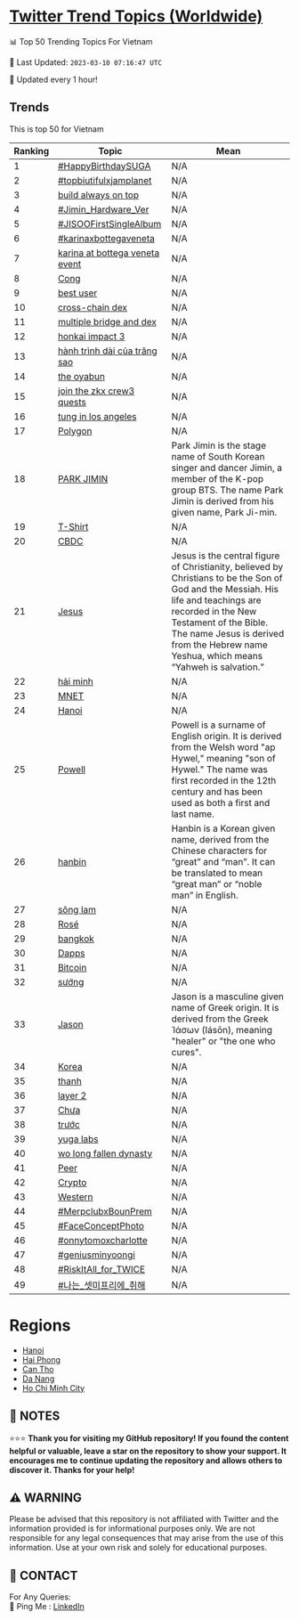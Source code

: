 [Twitter Trend Topics (Worldwide)](https://github.com/ErcinDedeoglu/Twitter-Trend-Topics)
==========


📊 Top 50 Trending Topics For Vietnam

📆 Last Updated: `2023-03-10 07:16:47 UTC`

🔧 Updated every 1 hour!


## Trends

This is top 50 for Vietnam

| Ranking | Topic | Mean |
| ------- | ------------ | ------------ |
| 1 | [#HappyBirthdaySUGA](http://twitter.com/search?q=%23HappyBirthdaySUGA) | N/A |
| 2 | [#topbiutifulxjamplanet](http://twitter.com/search?q=%23topbiutifulxjamplanet) | N/A |
| 3 | [build always on top](http://twitter.com/search?q=build+always+on+top) | N/A |
| 4 | [#Jimin_Hardware_Ver](http://twitter.com/search?q=%23Jimin_Hardware_Ver) | N/A |
| 5 | [#JISOOFirstSingleAlbum](http://twitter.com/search?q=%23JISOOFirstSingleAlbum) | N/A |
| 6 | [#karinaxbottegaveneta](http://twitter.com/search?q=%23karinaxbottegaveneta) | N/A |
| 7 | [karina at bottega veneta event](http://twitter.com/search?q=karina+at+bottega+veneta+event) | N/A |
| 8 | [Cong](http://twitter.com/search?q=Cong) | N/A |
| 9 | [best user](http://twitter.com/search?q=best+user) | N/A |
| 10 | [cross-chain dex](http://twitter.com/search?q=cross-chain+dex) | N/A |
| 11 | [multiple bridge and dex](http://twitter.com/search?q=multiple+bridge+and+dex) | N/A |
| 12 | [honkai impact 3](http://twitter.com/search?q=honkai+impact+3) | N/A |
| 13 | [hành trình dài của trăng sao](http://twitter.com/search?q=h%c3%a0nh+tr%c3%acnh+d%c3%a0i+c%e1%bb%a7a+tr%c4%83ng+sao) | N/A |
| 14 | [the oyabun](http://twitter.com/search?q=the+oyabun) | N/A |
| 15 | [join the zkx crew3 quests](http://twitter.com/search?q=join+the+zkx+crew3+quests) | N/A |
| 16 | [tung in los angeles](http://twitter.com/search?q=tung+in+los+angeles) | N/A |
| 17 | [Polygon](http://twitter.com/search?q=Polygon) | N/A |
| 18 | [PARK JIMIN](http://twitter.com/search?q=PARK+JIMIN) | Park Jimin is the stage name of South Korean singer and dancer Jimin, a member of the K-pop group BTS. The name Park Jimin is derived from his given name, Park Ji-min. |
| 19 | [T-Shirt](http://twitter.com/search?q=T-Shirt) | N/A |
| 20 | [CBDC](http://twitter.com/search?q=CBDC) | N/A |
| 21 | [Jesus](http://twitter.com/search?q=Jesus) | Jesus is the central figure of Christianity, believed by Christians to be the Son of God and the Messiah. His life and teachings are recorded in the New Testament of the Bible. The name Jesus is derived from the Hebrew name Yeshua, which means “Yahweh is salvation.” |
| 22 | [hải minh](http://twitter.com/search?q=h%e1%ba%a3i+minh) | N/A |
| 23 | [MNET](http://twitter.com/search?q=MNET) | N/A |
| 24 | [Hanoi](http://twitter.com/search?q=Hanoi) | N/A |
| 25 | [Powell](http://twitter.com/search?q=Powell) | Powell is a surname of English origin. It is derived from the Welsh word "ap Hywel," meaning "son of Hywel." The name was first recorded in the 12th century and has been used as both a first and last name. |
| 26 | [hanbin](http://twitter.com/search?q=hanbin) | Hanbin is a Korean given name, derived from the Chinese characters for “great” and “man”. It can be translated to mean “great man” or “noble man” in English. |
| 27 | [sông lam](http://twitter.com/search?q=s%c3%b4ng+lam) | N/A |
| 28 | [Rosé](http://twitter.com/search?q=Ros%c3%a9) | N/A |
| 29 | [bangkok](http://twitter.com/search?q=bangkok) | N/A |
| 30 | [Dapps](http://twitter.com/search?q=Dapps) | N/A |
| 31 | [Bitcoin](http://twitter.com/search?q=Bitcoin) | N/A |
| 32 | [sướng](http://twitter.com/search?q=s%c6%b0%e1%bb%9bng) | N/A |
| 33 | [Jason](http://twitter.com/search?q=Jason) | Jason is a masculine given name of Greek origin. It is derived from the Greek Ἰάσων (Iásōn), meaning "healer" or "the one who cures". |
| 34 | [Korea](http://twitter.com/search?q=Korea) | N/A |
| 35 | [thanh](http://twitter.com/search?q=thanh) | N/A |
| 36 | [layer 2](http://twitter.com/search?q=layer+2) | N/A |
| 37 | [Chưa](http://twitter.com/search?q=Ch%c6%b0a) | N/A |
| 38 | [trước](http://twitter.com/search?q=tr%c6%b0%e1%bb%9bc) | N/A |
| 39 | [yuga labs](http://twitter.com/search?q=yuga+labs) | N/A |
| 40 | [wo long fallen dynasty](http://twitter.com/search?q=wo+long+fallen+dynasty) | N/A |
| 41 | [Peer](http://twitter.com/search?q=Peer) | N/A |
| 42 | [Crypto](http://twitter.com/search?q=Crypto) | N/A |
| 43 | [Western](http://twitter.com/search?q=Western) | N/A |
| 44 | [#MerpclubxBounPrem](http://twitter.com/search?q=%23MerpclubxBounPrem) | N/A |
| 45 | [#FaceConceptPhoto](http://twitter.com/search?q=%23FaceConceptPhoto) | N/A |
| 46 | [#onnytomoxcharlotte](http://twitter.com/search?q=%23onnytomoxcharlotte) | N/A |
| 47 | [#geniusminyoongi](http://twitter.com/search?q=%23geniusminyoongi) | N/A |
| 48 | [#RiskItAll_for_TWICE](http://twitter.com/search?q=%23RiskItAll_for_TWICE) | N/A |
| 49 | [#나는_셋미프리에_취해](http://twitter.com/search?q=%23%eb%82%98%eb%8a%94_%ec%85%8b%eb%af%b8%ed%94%84%eb%a6%ac%ec%97%90_%ec%b7%a8%ed%95%b4) | N/A |



# Regions

* [Hanoi](</Vietnam/Hanoi.md>)
* [Hai Phong](</Vietnam/Hai Phong.md>)
* [Can Tho](</Vietnam/Can Tho.md>)
* [Da Nang](</Vietnam/Da Nang.md>)
* [Ho Chi Minh City](</Vietnam/Ho Chi Minh City.md>)



## 📝 NOTES

⭐⭐⭐ **Thank you for visiting my GitHub repository! If you found the content helpful or valuable, leave a star on the repository to show your support. It encourages me to continue updating the repository and allows others to discover it. Thanks for your help!**


## ⚠️ WARNING

Please be advised that this repository is not affiliated with Twitter and the information provided is for informational purposes only. We are not responsible for any legal consequences that may arise from the use of this information. Use at your own risk and solely for educational purposes.


## 📨 CONTACT

 For Any Queries:  
            🏓 Ping Me : [LinkedIn](https://www.linkedin.com/in/ercindedeoglu/)
